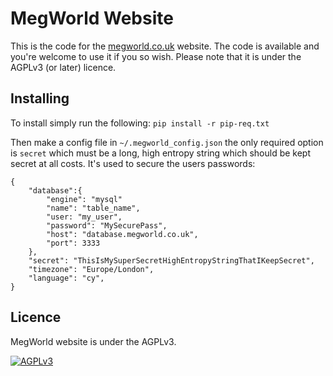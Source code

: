 MegWorld Website
================

This is the code for the [megworld.co.uk](https://megworld.co.uk) website.
The code is available and you're welcome to use it if you so wish. Please note
that it is under the AGPLv3 (or later) licence.

Installing
----------

To install simply run the following:
`pip install -r pip-req.txt`

Then make a config file in `~/.megworld_config.json` the only
required option is `secret` which must be a long, high entropy
string which should be kept secret at all costs. It's used to
secure the users passwords:

```
{
	"database":{
		"engine": "mysql"
		"name": "table_name",
		"user: "my_user",
		"password": "MySecurePass",
		"host": "database.megworld.co.uk",
		"port": 3333
	},
	"secret": "ThisIsMySuperSecretHighEntropyStringThatIKeepSecret",
	"timezone": "Europe/London",
	"language": "cy",
}
```


Licence
-------

MegWorld website is under the AGPLv3.

[<img src="https://www.gnu.org/graphics/agplv3-155x51.png" alt="AGPLv3">](https://www.gnu.org/licenses/agpl-3.0.html)
